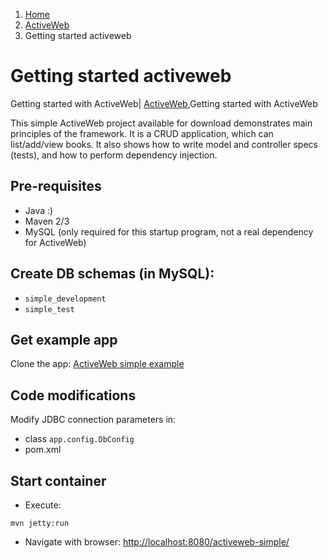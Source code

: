 <ol class=breadcrumb>
   <li><a href=/>Home</a></li>
   <li><a href=/activeweb>ActiveWeb</a></li>
   <li class=active>Getting started activeweb</li>
</ol>
<div class=page-header>
   <h1>Getting started activeweb <small></small></h1>
</div>
Getting started with ActiveWeb| <a href="/activeweb">ActiveWeb</a>,Getting started with ActiveWeb




This simple ActiveWeb project available for download demonstrates main principles of the framework.
It is a CRUD application, which can list/add/view books. It also shows how to write model and controller specs (tests),
and how to perform dependency injection.

## Pre-requisites

* Java :)
* Maven 2/3
* MySQL (only required for this startup program, not a real dependency for ActiveWeb)


## Create DB  schemas (in MySQL):

* `simple_development`
* `simple_test`

## Get example app

Clone the app: [ActiveWeb simple example](https://github.com/javalite/activeweb-simple/)

## Code modifications

Modify JDBC connection parameters in:

* class `app.config.DbConfig`</li>
* pom.xml


## Start container

* Execute:

~~~~ {.prettyprint}
mvn jetty:run
~~~~

* Navigate with browser: [http://localhost:8080/activeweb-simple/](http://localhost:8080/activeweb-simple/)
